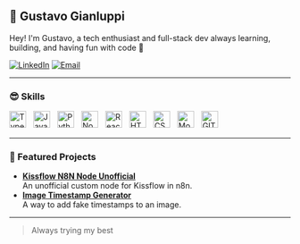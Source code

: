 ## 🦎 Gustavo Gianluppi

Hey! I'm Gustavo, a tech enthusiast and full-stack dev always learning, building, and having fun with code 🚀

[![LinkedIn](https://img.shields.io/badge/LinkedIn-0077B5?style=for-the-badge&logo=linkedin&logoColor=white)](https://www.linkedin.com/in/gustavogianluppi/)
[![Email](https://img.shields.io/badge/Email-gustavo.v.gianluppi@gmail.com-D14836?style=for-the-badge&logo=gmail&logoColor=white)](mailto:gustavo.v.gianluppi@gmail.com)

---

### 😎 Skills

<img align="left" width="30px" style="padding-right: 10px;" alt="TypeScript" src="https://cdn.jsdelivr.net/gh/devicons/devicon@latest/icons/typescript/typescript-original.svg" />
<img align="left" width="30px" style="padding-right: 10px;" alt="JavaScript" src="https://cdn.jsdelivr.net/gh/devicons/devicon@latest/icons/javascript/javascript-original.svg" />
<img align="left" width="30px" style="padding-right: 10px;" alt="Python" src="https://cdn.jsdelivr.net/gh/devicons/devicon@latest/icons/python/python-original.svg" />
<img align="left" width="30px" style="padding-right: 10px;" alt="NodeJS" src="https://cdn.jsdelivr.net/gh/devicons/devicon@latest/icons/nodejs/nodejs-plain-wordmark.svg" />
<img align="left" width="30px" style="padding-right: 10px;" alt="ReactJS" src="https://cdn.jsdelivr.net/gh/devicons/devicon@latest/icons/react/react-original.svg" />
<img align="left" width="30px" style="padding-right: 10px;" alt="HTML" src="https://cdn.jsdelivr.net/gh/devicons/devicon@latest/icons/html5/html5-original.svg" />
<img align="left" width="30px" style="padding-right: 10px;" alt="CSS" src="https://cdn.jsdelivr.net/gh/devicons/devicon@latest/icons/css3/css3-original.svg" />
<img align="left" width="30px" style="padding-right: 10px;" alt="MongoDB" src="https://cdn.jsdelivr.net/gh/devicons/devicon@latest/icons/mongodb/mongodb-original.svg" />
<img align="left" width="30px" style="padding-right: 10px;" alt="GIT" src="https://cdn.jsdelivr.net/gh/devicons/devicon@latest/icons/git/git-original.svg" />

<br>
<br>

---

### 📌 Featured Projects

- [**Kissflow N8N Node Unofficial**](https://github.com/GustavoGluppi/Kissflow-N8N-Node-unofficial-)  
  An unofficial custom node for Kissflow in n8n.
- [**Image Timestamp Generator**](https://github.com/GustavoGluppi/Image-Timestamp-Generator)  
  A way to add fake timestamps to an image.

---

> Always trying my best
